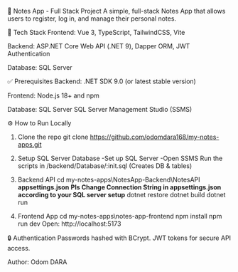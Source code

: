 📝 Notes App - Full Stack Project
A simple, full-stack Notes App that allows users to register, log in, and manage their personal notes.

🚀 Tech Stack
Frontend: Vue 3, TypeScript, TailwindCSS, Vite

Backend: ASP.NET Core Web API (.NET 9), Dapper ORM, JWT Authentication

Database: SQL Server

✅ Prerequisites
Backend:
.NET SDK 9.0 (or latest stable version)

Frontend:
Node.js 18+ and npm

Database:
SQL Server 
SQL Server Management Studio (SSMS) 

⚙️ How to Run Locally
1. Clone the repo
git clone https://github.com/odomdara168/my-notes-apps.git

2. Setup SQL Server Database
  -Set up SQL Server 
  -Open SSMS
Run the scripts in /backend/Database/:init.sql (Creates DB & tables)

3. Backend API
 cd my-notes-apps\NotesApp-Backend\NotesAPI
**appsettings.json**
**Pls Change Connection String in appsettings.json according to your SQL server setup**
dotnet restore
dotnet build
dotnet run


5. Frontend App
cd my-notes-apps\notes-app-frontend
npm install
npm run dev
Open: http://localhost:5173


🔒 Authentication
Passwords hashed with BCrypt.
JWT tokens for secure API access.

Author: Odom DARA
